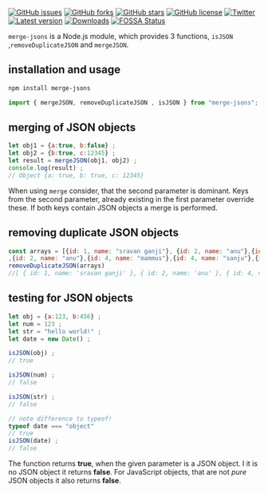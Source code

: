 [![GitHub issues](https://img.shields.io/github/issues/sumn2u/merge-jsons.svg)](https://github.com/sumn2u/merge-jsons/issues) [![GitHub forks](https://img.shields.io/github/forks/sumn2u/merge-jsons.svg)](https://github.com/sumn2u/merge-jsons/network) [![GitHub stars](https://img.shields.io/github/stars/sumn2u/merge-jsons.svg)](https://github.com/sumn2u/merge-jsons/stargazers) [![GitHub license](https://img.shields.io/github/license/sumn2u/merge-jsons.svg)](https://github.com/sumn2u/merge-jsons/blob/master/LICENSE) [![Twitter](https://img.shields.io/twitter/url/https/github.com/sumn2u/merge-jsons.svg?style=social)](https://twitter.com/intent/tweet?text=Wow:&url=https%3A%2F%2Fgithub.com%2Fsumn2u%2Fmerge-jsons)
[![Latest version](https://img.shields.io/github/tag/sumn2u/merge-jsons.svg?label=release&style=flat&maxAge=2592000)](https://github.com/sumn2u/merge-jsons/tags)
[![Downloads](https://img.shields.io/packagecontrol/dt/merge-jsons.svg?style=flat&maxAge=2592000)](https://packagecontrol.io/packages/merge-jsons)
[![FOSSA Status](https://app.fossa.io/api/projects/git%2Bgithub.com%2Fsumn2u%2Fmerge-jsons.svg?type=shield)](https://app.fossa.io/projects/git%2Bgithub.com%2Fsumn2u%2Fmerge-jsons?ref=badge_shield)

`merge-jsons` is a Node.js module, which provides 3 functions, `isJSON` ,`removeDuplicateJSON` and `mergeJSON`.

## installation and usage

``` bash
npm install merge-jsons
```

``` javascript
import { mergeJSON, removeDuplicateJSON , isJSON } from "merge-jsons";

```

## merging of JSON objects

``` javascript
let obj1 = {a:true, b:false} ;
let obj2 = {b:true, c:12345} ;
let result = mergeJSON(obj1, obj2) ;
console.log(result) ;
// Object {a: true, b: true, c: 12345}
```

When using `merge` consider, that the second parameter is dominant. Keys from the second parameter, already existing in the first parameter override these. If both keys contain JSON objects a merge is performed.

## removing duplicate JSON objects
``` javascript
const arrays = [{id: 1, name: "sravan ganji"}, {id: 2, name: "anu"},{id: 4, name: "mammu"}, {id: 3, name: "sanju"},{id: 3, name: "ram"},{id: 1, name: "sravan ganji"}
,{id: 2, name: "anu"},{id: 4, name: "mammus"},{id: 4, name: "sanju"},{id: 3, name: "ram"}];
removeDuplicateJSON(arrays)
//[ { id: 1, name: 'sravan ganji' }, { id: 2, name: 'anu' }, { id: 4, name: 'mammu' }, { id: 3, name: 'sanju' }, { id: 3, name: 'ram' }, { id: 4, name: 'mammus' }, { id: 4, name: 'sanju' } ]
```

## testing for JSON objects

``` javascript
let obj = {a:123, b:456} ;
let num = 123 ;
let str = "hello world!" ;
let date = new Date() ;

isJSON(obj) ;
// true

isJSON(num) ;
// false

isJSON(str) ;
// false

// note difference to typeof!
typeof date === "object"
// true
isJSON(date) ;
// false
```

The function returns **true**, when the given parameter is a JSON object. I it is no JSON object it returns **false**. For JavaScript objects, that are not *pure* JSON objects it also returns **false**.
